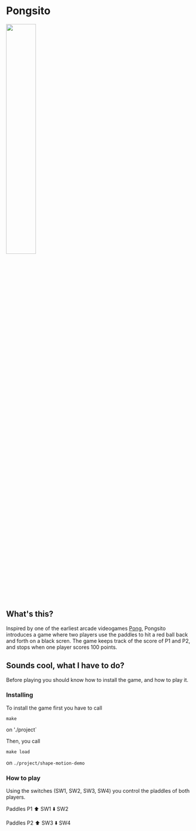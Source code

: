 # Pongsito
<img src="https://media1.giphy.com/media/fvA1ieS8rEV8Y/giphy.gif" width=40%>

## What's this? 
Inspired by one of the earliest arcade videogames [Pong](http://www.pong-story.com/intro.htm), Pongsito introduces a game where two players use the paddles to hit a red ball back and forth on a black scren. The game keeps track of the score of P1 and P2, and stops when one player scores 100 points. 

## Sounds cool, what I have to do?
Before playing you should know how to install the game, and how to play it. 

### Installing
To install the game first you have to call
```
make
```
on './project`

Then, you call
```
make load
```
on `./project/shape-motion-demo`

### How to play
Using the switches (SW1, SW2, SW3, SW4) you control the pladdles of both players.

Paddles P1
:arrow_up: SW1
:arrow_down: SW2

Paddles P2
:arrow_up: SW3
:arrow_down: SW4
